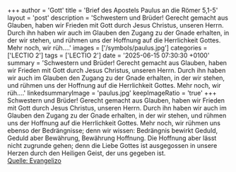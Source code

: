 +++
author = 'Gott'
title = 'Brief des Apostels Paulus an die Römer 5,1-5'
layout = 'post'
description = 'Schwestern und Brüder! Gerecht gemacht aus Glauben, haben wir Frieden mit Gott durch Jesus Christus, unseren Herrn. Durch ihn haben wir auch im Glauben den Zugang zu der Gnade erhalten, in der wir stehen, und rühmen uns der Hoffnung auf die Herrlichkeit Gottes. Mehr noch, wir rüh....'
images = ['/symbols/paulus.jpg']
categories = ['LECTIO 2']
tags = ['LECTIO 2']
date = '2025-06-15 07:30:30 +0100'
summary = 'Schwestern und Brüder! Gerecht gemacht aus Glauben, haben wir Frieden mit Gott durch Jesus Christus, unseren Herrn. Durch ihn haben wir auch im Glauben den Zugang zu der Gnade erhalten, in der wir stehen, und rühmen uns der Hoffnung auf die Herrlichkeit Gottes. Mehr noch, wir rüh....'
linkedsummaryImage = 'paulus.jpg'
keepImageRatio = 'true'
+++
Schwestern und Brüder! Gerecht gemacht aus Glauben, haben wir Frieden mit Gott durch Jesus Christus, unseren Herrn.
Durch ihn haben wir auch im Glauben den Zugang zu der Gnade erhalten, in der wir stehen, und rühmen uns der Hoffnung auf die Herrlichkeit Gottes.
Mehr noch, wir rühmen uns ebenso der Bedrängnisse; denn wir wissen: Bedrängnis bewirkt Geduld,
Geduld aber Bewährung, Bewährung Hoffnung.<!--more-->
Die Hoffnung aber lässt nicht zugrunde gehen; denn die Liebe Gottes ist ausgegossen in unsere Herzen durch den Heiligen Geist, der uns gegeben ist.<br> [Quelle: Evangelizo](https://evangeliumtagfuertag.org/DE/gospel)